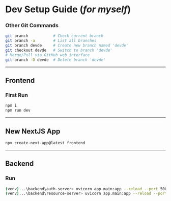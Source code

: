 # Dev Setup Guide (_for myself_)

### Other Git Commands

```bash
git branch           # Check current branch
git branch -a        # List all branches
git branch devde     # Create new branch named 'devde'
git checkout devde   # Switch to branch 'devde'
# Merge/Pull via GitHub web interface
git branch -D devde  # Delete branch 'devde'
```

---

## Frontend

### First Run

```bash
npm i
npm run dev
```

---

## New NextJS App

```bash
npx create-next-app@latest frontend
```

---

## Backend

### Run

```bash
(venv)...\backend\auth-server> uvicorn app.main:app --reload --port 5001
(venv)...\backend\resource-server> uvicorn app.main:app --reload --port 5000
```
